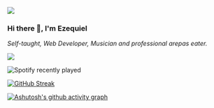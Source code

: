 ![](https://ezekiel1349.github.io/media/top_2022.png)

### Hi there 👋, I'm Ezequiel
_Self-taught, Web Developer, Musician and professional arepas eater._  

![](https://komarev.com/ghpvc/?username=ezekiel1349)

![Spotify recently played](https://spotify-recently-played-readme.vercel.app/api?user=id9zhabk3cqm8mz161qkor09n&count=6&width=495)


<!--
**Ezekiel1349/ezekiel1349** is a ✨ _special_ ✨ repository because its `README.md` (this file) appears on your GitHub profile.

Here are some ideas to get you started:

- 🔭 I’m currently working on ...
- 🌱 I’m currently learning ...
- 👯 I’m looking to collaborate on ...
- 🤔 I’m looking for help with ...
- 💬 Ask me about ...
- 📫 How to reach me: ...
- 😄 Pronouns: ...
- ⚡ Fun fact: ...
-->


[![GitHub Streak](https://github-readme-streak-stats.herokuapp.com/?user=ezekiel1349)](https://git.io/streak-stats)


[![Ashutosh's github activity graph](https://activity-graph.herokuapp.com/graph?username=ezekiel1349&theme=github)](https://github.com/ashutosh00710/github-readme-activity-graph)



